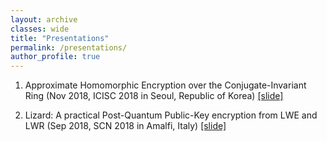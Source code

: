 ```yaml
---
layout: archive
classes: wide
title: "Presentations"
permalink: /presentations/
author_profile: true
---
```


1. Approximate Homomorphic Encryption over the Conjugate-Invariant Ring (Nov 2018, ICISC 2018 in Seoul, Republic of Korea) [[slide]](https://du1204.github.io/files/slide/Real-HEAAN_Seoul.pdf)

2. Lizard: A practical Post-Quantum Public-Key encryption from LWE and LWR (Sep 2018, SCN 2018 in Amalfi, Italy) [[slide]](https://du1204.github.io/files/slide/Lizard_Amalfi.pdf)